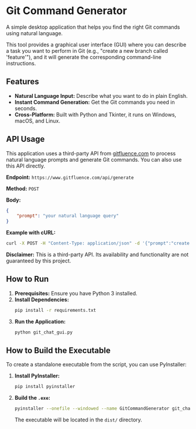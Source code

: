 # Git Command Generator

A simple desktop application that helps you find the right Git commands using natural language. 

This tool provides a graphical user interface (GUI) where you can describe a task you want to perform in Git (e.g., "create a new branch called 'feature'"), and it will generate the corresponding command-line instructions.

## Features

- **Natural Language Input:** Describe what you want to do in plain English.
- **Instant Command Generation:** Get the Git commands you need in seconds.
- **Cross-Platform:** Built with Python and Tkinter, it runs on Windows, macOS, and Linux.

## API Usage

This application uses a third-party API from [gitfluence.com](https://www.gitfluence.com/) to process natural language prompts and generate Git commands. You can also use this API directly.

**Endpoint:** `https://www.gitfluence.com/api/generate`

**Method:** `POST`

**Body:**
```json
{
    "prompt": "your natural language query"
}
```

**Example with cURL:**
```bash
curl -X POST -H "Content-Type: application/json" -d '{"prompt":"create a new branch called 'feature'"}' https://www.gitfluence.com/api/generate
```

**Disclaimer:** This is a third-party API. Its availability and functionality are not guaranteed by this project.

## How to Run

1.  **Prerequisites:** Ensure you have Python 3 installed.
2.  **Install Dependencies:**
    ```bash
    pip install -r requirements.txt
    ```
3.  **Run the Application:**
    ```bash
    python git_chat_gui.py
    ```

## How to Build the Executable

To create a standalone executable from the script, you can use PyInstaller:

1.  **Install PyInstaller:**
    ```bash
    pip install pyinstaller
    ```
2.  **Build the `.exe`:**
    ```bash
    pyinstaller --onefile --windowed --name GitCommandGenerator git_chat_gui.py
    ```
    The executable will be located in the `dist/` directory.